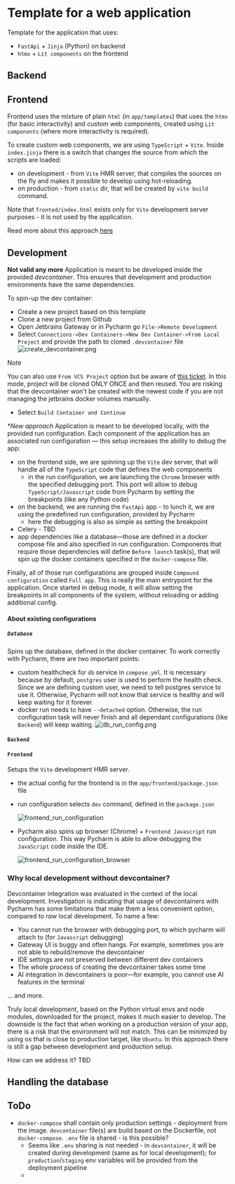# Template for a web application

Template for the application that uses:

- `FastApi` + `Jinja` (Python) on backend
- `htmx` + `Lit components` on the frontend

## Backend

## Frontend

Frontend uses the mixture of plain `html` (in `app/templates`) that uses the `htmx` (for basic interactivity) and custom
web components, created using `Lit components` (where more interactivity is required).

To create custom web components, we are using `TypeScript` + `Vite`.
Inside `index.jinja` there is a switch that changes the source from which the scripts are loaded:

- on development - from `Vite` HMR server, that compiles the sources on the fly and makes it possible to develop using
  hot-reloading.
- on production - from `static` dir, that will be created by `vite build` command.

Note that `fronted/index.html` exists only for `Vite` development server purposes - it is not used by the application.

Read more about this approach [here](https://www.lorenstew.art/blog/eta-htmx-lit-stack)

## Development

**Not valid any more**
Application is meant to be developed inside the provided *devcontainer*. This ensures that development and production
environments have the same dependencies.

To spin-up the dev container:

- Create a new project based on this template
- Clone a new project from Github
- Open Jetbrains Gateway or in Pycharm go `File->Remote Development`
- Select `Connections->Dev Containers->New Dev Container->From Local Project` and provide the path to cloned
  `.devcontainer` file
  ![create_devcontainer.png](docs/create_devcontainer.png)

> [!NOTE]
> You can also use `From VCS Project` option but be aware
> of [this ticket](https://youtrack.jetbrains.com/issue/IJPL-196106). In this mode, project will be cloned ONLY ONCE and
> then reused. You are risking that the devcontainer won't be created with the newest code if you are not managing the
> jetbrains docker volumes manually.

- Select `Build Container and Continue`

**New approach*
Application is meant to be developed locally, with the provided run configuration. Each component of the application has
an associated run configuration — this setup increases the ability to debug the app:

- on the frontend side, we are spinning up the `Vite` dev server, that will handle all of the `TypeScript` code that
  defines the web components
    - in the run configuration, we are launching the `Chrome` browser with the specified debugging port. This port will
      allow to debug `TypeScript/Javascript` code from Pycharm by setting the breakpoints (like any Python code)
- on the backend, we are running the `FastApi` app - to lunch it, we are using the predefined run configuration,
  provided by Pycharm
    - here the debugging is also as simple as setting the breakpoint
- Celery - TBD
- app dependencies like a database—those are defined in a docker compose file and also specified in run configuration.
  Components that require those dependencies will define `Before launch` task(s), that will spin up the docker
  containers specified in the `docker-compose` file.

Finally, all of those run configurations are grouped inside `Compound configuration` called `Full app`. This is really
the main entrypoint for the application. Once started in debug mode, it will allow setting the breakpoints in all
components of the system, without reloading or adding additional config.

#### About existing configurations

##### `Database`

Spins up the database, defined in the docker container. To work correctly with Pycharm, there are two important points:

- custom healthcheck for `db` service in `compose.yml`. It is necessary because by default, `postgres` user is used to
  perform the health check. Since we are defining custom user, we need to tell postgres service to use it. Otherwise,
  Pycharm will not know that service is healthy and will keep waiting for it forever.
- docker run needs to have `--detached` option. Otherwise, the run configuration task will never finish and all
  dependant configurations (like `Backend`) will keep waiting.
  ![db_run_config.png](docs/db_run_configuration.png)

#### `Backend`

#### `Frontend`

Setups the `Vite` development HMR server.

- the actual config for the frontend is in the `app/frontend/package.json` file
- run configuration selects `dev` command, defined in the `package.json`

  ![frontend_run_configuration](docs/frontend_run_configuration_main.png)
- Pycharm also spins up browser (Chrome) + `Frontend Javascript` run configuration. This way Pycharm is able to allow 
  debugging the `JavaScript` code inside the IDE.

  ![frontend_run_configuration_browser](docs/frontend_run_configuration_browser.png)

### Why local development without devcontainer?

Devcontainer integration was evaluated in the context of the local development. Investigation is indicating that usage
of devcontainers with Pycharm has some limitations that make them a less convenient option, compared to *raw* local
development.
To name a few:

- You cannot run the browser with debugging port, to which pycharm will attach to (for `Javascript` debugging)
- Gateway UI is buggy and often hangs. For example, sometimes you are not able to rebuild/remove the devcontainer
- IDE settings are not preserved between different dev containers
- The whole process of creating the devcontainer takes some time
- AI integration in devcontainers is poor—for example, you cannot use AI features in the terminal

... and more.

Truly local development, based on the Python virtual envs and node modules, downloaded for the project, makes it much
easier to develop.
The downside is the fact that when working on a production version of your app, there is a risk that the environment
will not match. This can be minimized by using os that is close to production target, like `Ubuntu`.
In this approach there is still a gap between development and production setup.

How can we address it? TBD

## Handling the database

## ToDo

- `docker-compose` shall contain only production settings - deployment from the image. `devcontainer` file(s) are build
  based on the Dockerfile, not `docker-compose`. `.env` file is shared - is this possible?
    - Seems like `.env` sharing is not needed - in `devcontainer`, it will be created during development (same as for
      local development); for `production`/`staging` env variables will be provided from the deployment pipeline
    - 